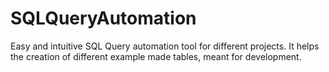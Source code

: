 # SQLQueryAutomation
Easy and intuitive SQL Query automation tool for different projects. It helps the creation of different example made tables, meant for development.
